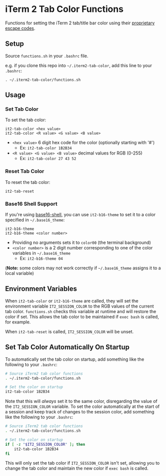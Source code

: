 # iTerm 2 Tab Color Functions

Functions for setting the iTerm 2 tab/title bar color using their [proprietary
escape codes](https://www.iterm2.com/documentation-escape-codes.html).


## Setup

Source `functions.sh` in your `.bashrc` file.  

e.g. if you clone this repo into `~/.iterm2-tab-color`, add this line to your
`.bashrc`:

```
. ~/.iterm2-tab-color/functions.sh
```

## Usage

### Set Tab Color

To set the tab color:

```
it2-tab-color <hex value>
it2-tab-color <R value> <G value> <B value>
```

- `<hex value>` 6 digit hex code for the color (optionally starting with '#')  
    - Ex: `it2-tab-color 1B2B34`
- `<R value> <G value> <B value>` decimal values for RGB (0-255)  
    - Ex: `it2-tab-color 27 43 52`


### Reset Tab Color

To reset the tab color:

```
it2-tab-reset
```


### Base16 Shell Support

If you're using [base16-shell](https://github.com/chriskempson/base16-shell),
you can use `it2-b16-theme` to set it to a color specified in `~/.base16_theme`:

```
it2-b16-theme 
it2-b16-theme <color number>
```

- Providing no arguments sets it to `color00` (the terminal background)
- `<color number>` is a 2 digit number corresponding to one of the color
  variables in `~/.base16_theme` 
    - Ex: `it2-b16-theme 04`
  
(**Note:** some colors may not work correctly if `~/.base16_theme` assigns it to
a local variable)


## Environment Variables

When `it2-tab-color` or `it2-b16-theme` are called, they will set the
environment variable `IT2_SESSION_COLOR` to the RGB values of the current tab
color. `functions.sh` checks this variable at runtime and will restore the color
if set. This allows the tab color to be maintained if `exec bash` is called, for
example.

When `it2-tab-reset` is called, `IT2_SESSION_COLOR` will be unset.


## Set Tab Color Automatically On Startup

To automatically set the tab color on startup, add something like the following
to your `.bashrc`:

```bash
# Source iTerm2 tab color functions
. ~/.iterm2-tab-color/functions.sh

# Set the color on startup
it2-tab-color 1B2B34
```

Note that this will *always* set it to the same color, disregarding the value of
the `IT2_SESSION_COLOR` variable. To set the color automatically at the start of
a session and keep track of changes to the session color, add something like the
following to your `.bashrc`:

```bash
# Source iTerm2 tab color functions
. ~/.iterm2-tab-color/functions.sh

# Set the color on startup
if [ -z "$IT2_SESSION_COLOR" ]; then
    it2-tab-color 1B2B34
fi
```

This will only set the tab color if `IT2_SESSION_COLOR` isn't set, allowing you
to change the tab color and maintain the new color if `exec bash` is called.

